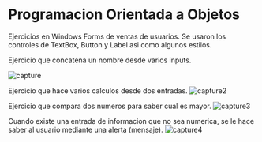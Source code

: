 # Programacion Orientada a Objetos

Ejercicios en Windows Forms de ventas de usuarios. Se usaron los controles de TextBox, Button y Label asi como algunos estilos.

Ejercicio que concatena un nombre desde varios inputs.

![capture](https://user-images.githubusercontent.com/4912547/48180482-e8239d80-e2e0-11e8-996f-6c8bf04ad9bb.PNG)

Ejercicio que hace varios calculos desde dos entradas.
![capture2](https://user-images.githubusercontent.com/4912547/48180492-f07bd880-e2e0-11e8-81df-398d6ceec9ab.PNG)

Ejercicio que compara dos numeros para saber cual es mayor.
![capture3](https://user-images.githubusercontent.com/4912547/48180493-f1146f00-e2e0-11e8-834d-512fbe835e8c.PNG)

Cuando existe una entrada de informacion que no sea numerica, se le hace saber al usuario mediante una alerta (mensaje).
![capture4](https://user-images.githubusercontent.com/4912547/48180636-a810ea80-e2e1-11e8-9505-74ba9e9eec11.PNG)
